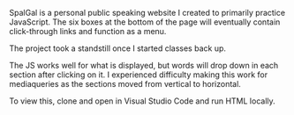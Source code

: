SpalGal is a personal public speaking website I created to primarily practice JavaScript. 
The six boxes at the bottom of the page will eventually contain click-through links and function as a menu.

The project took a standstill once I started classes back up. 

The JS works well for what is displayed, but words will drop down in each section after clicking on it. 
I experienced difficulty making this work for mediaqueries as the sections moved from vertical to horizontal. 

To view this, clone and open in Visual Studio Code and run HTML locally. 
